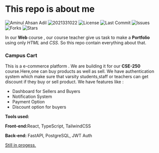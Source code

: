 # This repo is about me

![Aminul Ahsan Adil](https://img.shields.io/badge/Name-Aminul%20Ahsan%20Adil-blue)
![2021331022](https://img.shields.io/badge/Reg%20No-2021331022-green)
![License](https://img.shields.io/github/license/adilahsan2122/Chatting-App-Using-Java-Socket)
![Last Commit](https://img.shields.io/github/last-commit/adilahsan2122/Chatting-App-Using-Java-Socket)
![Issues](https://img.shields.io/github/issues/adilahsan2122/Chatting-App-Using-Java-Socket)
![Forks](https://img.shields.io/github/forks/adilahsan2122/Chatting-App-Using-Java-Socket?style=social)
![Stars](https://img.shields.io/github/stars/adilahsan2122/Chatting-App-Using-Java-Socket?style=social)

In our **Web** course , our course teacher give us task to make a **Portfolio** using only *HTML* and *CSS*. 
So this repo contain everything about that.

<div class="project-card">
                    <h3>Campus Cart</h3>
                    <p>This is a e-commerce platform . We are building it for our <b>CSE-250</b> course.Here,one can buy products as well as sell. We have authentication system which make sure that varsity students,staff or teachers can get discount if they buy or sell product. We have features like :
                    <ul>
                        <li>Dashboard for Sellers and Buyers</li>
                        <li>Notification System</li>
                        <li>Payment Option</li>
                        <li>Discount option for buyers</li>
                    </ul>
                    <p><strong>Tools used: </strong></p>
                    <p class="tools"><strong>Front-end:</strong>React, TypeScript, TailwindCSS</p>
                    <p class="tools"><strong>Back-end:</strong> FastAPI, PostgreSQL, JWT Auth</p>
                    <a href="#projects" class="github-link" target="_self">Still in progess.</a>
                    </p>
                </div>